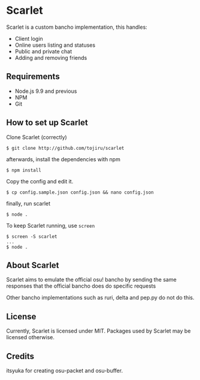 # Scarlet
Scarlet is a custom bancho implementation, this handles:
- Client login
- Online users listing and statuses
- Public and private chat
- Adding and removing friends

## Requirements
- Node.js 9.9 and previous
- NPM
- Git

## How to set up Scarlet
Clone Scarlet (correctly)
```
$ git clone http://github.com/tojiru/scarlet
```
afterwards, install the dependencies with npm
```
$ npm install
```
Copy the config and edit it.
```
$ cp config.sample.json config.json && nano config.json
```
finally, run scarlet
```
$ node .
```
To keep Scarlet running, use `screen`
```
$ screen -S scarlet
...
$ node .
```

## About Scarlet
Scarlet aims to emulate the official osu! bancho by sending the same responses that the official bancho does do specific requests

Other bancho implementations such as ruri, delta and pep.py do not do this.

## License
Currently, Scarlet is licensed under MIT. Packages used by Scarlet may be licensed otherwise.

## Credits
itsyuka for creating osu-packet and osu-buffer.
